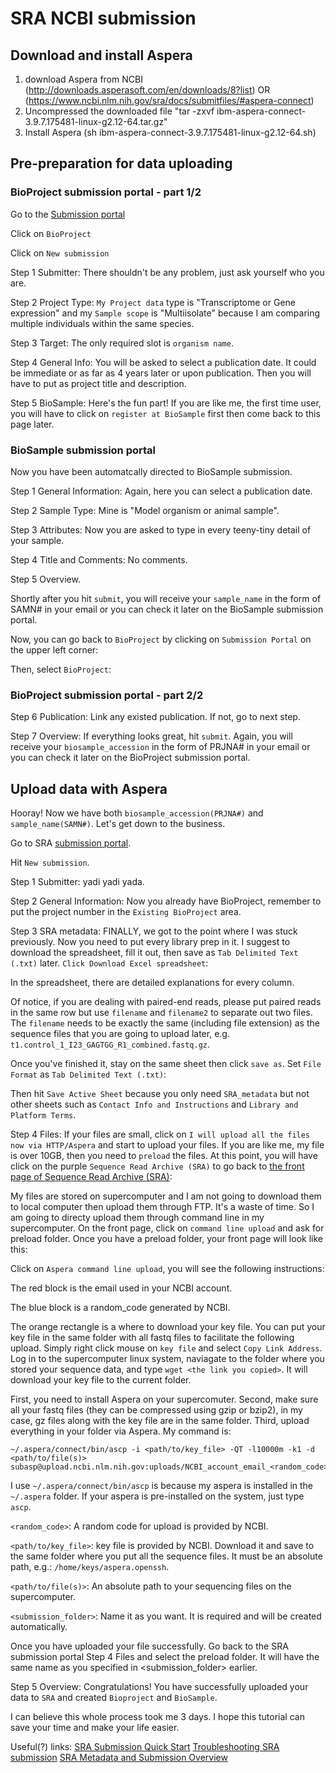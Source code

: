 # SRA NCBI submission
## Download and install Aspera
   1. download Aspera from NCBI (http://downloads.asperasoft.com/en/downloads/8?list) OR 
                                (https://www.ncbi.nlm.nih.gov/sra/docs/submitfiles/#aspera-connect)
   2. Uncompressed the downloaded file "tar -zxvf ibm-aspera-connect-3.9.7.175481-linux-g2.12-64.tar.gz"
   3. Install Aspera (sh ibm-aspera-connect-3.9.7.175481-linux-g2.12-64.sh)
## Pre-preparation for data uploading
### BioProject submission portal - part 1/2
Go to the [Submission portal](https://submit.ncbi.nlm.nih.gov/)

Click on `BioProject`

Click on `New submission`

Step 1 Submitter: There shouldn't be any problem, just ask yourself who you are.

Step 2 Project Type: `My Project data` type is "Transcriptome or Gene expression" and my `Sample scope` is "Multiisolate" because I am comparing multiple individuals within the same species.

Step 3 Target: The only required slot is `organism name`.

Step 4 General Info: You will be asked to select a publication date. It could be immediate or as far as 4 years later or upon publication. Then you will have to put as project title and description.

Step 5 BioSample: Here's the fun part! If you are like me, the first time user, you will have to click on `register at BioSample` first then come back to this page later.

### BioSample submission portal
Now you have been automatcally directed to BioSample submission.

Step 1 General Information: Again, here you can select a publication date.

Step 2 Sample Type: Mine is "Model organism or animal sample".

Step 3 Attributes: Now you are asked to type in every teeny-tiny detail of your sample.

Step 4 Title and Comments: No comments.

Step 5 Overview.

Shortly after you hit `submit`, you will receive your `sample_name` in the form of SAMN# in your email or you can check it later on the BioSample submission portal.

Now, you can go back to `BioProject` by clicking on `Submission Portal` on the upper left corner:

Then, select `BioProject`:

### BioProject submission portal - part 2/2
Step 6 Publication: Link any existed publication. If not, go to next step.

Step 7 Overview: If everything looks great, hit `submit`. Again, you will receive your `biosample_accession` in the form of PRJNA# in your email or you can check it later on the BioProject submission portal.

## Upload data with Aspera
Hooray! Now we have both `biosample_accession(PRJNA#)` and `sample_name(SAMN#)`. Let's get down to the business.

Go to SRA [submission portal](https://submit.ncbi.nlm.nih.gov/subs/sra/).

Hit `New submission`.

Step 1 Submitter: yadi yadi yada.

Step 2 General Information: Now you already have BioProject, remember to put the project number in the `Existing BioProject` area.

Step 3 SRA metadata: FINALLY, we got to the point where I was stuck previously. Now you need to put every library prep in it. I suggest to download the spreadsheet, fill it out, then save as `Tab Delimited Text (.txt)` later. `Click Download Excel spreadsheet`: 

In the spreadsheet, there are detailed explanations for every column.

Of notice, if you are dealing with paired-end reads, please put paired reads in the same row but use `filename` and `filename2` to separate out two files. The `filename` needs to be exactly the same (including file extension) as the sequence files that you are going to upload later, e.g. `t1.control_1_I23_GAGTGG_R1_combined.fastq.gz`.

Once you've finished it, stay on the same sheet then click `save as`. Set `File Format` as `Tab Delimited Text (.txt)`: 

Then hit `Save Active Sheet` because you only need `SRA_metadata` but not other sheets such as `Contact Info and Instructions` and `Library and Platform Terms`.

Step 4 Files: If your files are small, click on `I will upload all the files now via HTTP/Aspera` and start to upload your files. If you are like me, my file is over 10GB, then you need to `preload` the files. At this point, you will have click on the purple `Sequence Read Archive (SRA)` to go back to [the front page of Sequence Read Archive (SRA)](https://submit.ncbi.nlm.nih.gov/subs/sra/): 

My files are stored on supercomputer and I am not going to download them to local computer then upload them through FTP. It's a waste of time. So I am going to directy upload them through command line in my supercomputer. On the front page, click on `command line upload` and ask for preload folder. Once you have a preload folder, your front page will look like this: 

Click on `Aspera command line upload`, you will see the following instructions:

The red block is the email used in your NCBI account.

The blue block is a random_code generated by NCBI.

The orange rectangle is a where to download your key file. You can put your key file in the same folder with all fastq files to facilitate the following upload. Simply right click mouse on `key file` and select `Copy Link Address`. Log in to the supercomputer linux system, naviagate to the folder where you stored your sequence data, and type `wget <the link you copied>`. It will download your key file to the current folder.

First, you need to install Aspera on your supercomuter. Second, make sure all your fastq files (they can be compressed using gzip or bzip2), in my case, gz files along with the key file are in the same folder.
Third, upload everything in your folder via Aspera. My command is:
```
~/.aspera/connect/bin/ascp -i <path/to/key_file> -QT -l10000m -k1 -d <path/to/file(s)> subasp@upload.ncbi.nlm.nih.gov:uploads/NCBI_account_email_<random_code>/<submission_folder>/
```

I use `~/.aspera/connect/bin/ascp` is because my aspera is installed in the `~/.aspera` folder. If your aspera is pre-installed on the system, just type `ascp`.

`<random_code>`: A random code for upload is provided by NCBI.

`<path/to/key_file>`: key file is provided by NCBI. Download it and save to the same folder where you put all the sequence files. It must be an absolute path, e.g.: `/home/keys/aspera.openssh`.

`<path/to/file(s)>`: An absolute path to your sequencing files on the supercomputer.

`<submission_folder>`: Name it as you want. It is required and will be created automatically.

Once you have uploaded your file successfully. Go back to the SRA submission portal Step 4 Files and select the preload folder. It will have the same name as you specified in <submission_folder> earlier.

Step 5 Overview: Congratulations! You have successfully uploaded your data to `SRA` and created `Bioproject` and `BioSample`.

I can believe this whole process took me 3 days. I hope this tutorial can save your time and make your life easier.

Useful(?) links:
[SRA Submission Quick Start](https://www.ncbi.nlm.nih.gov/sra/docs/submit/)
[Troubleshooting SRA submission](https://www.ncbi.nlm.nih.gov/sra/docs/submitquestions/#question5sp)
[SRA Metadata and Submission Overview](https://www.ncbi.nlm.nih.gov/sra/docs/submitmeta/)
